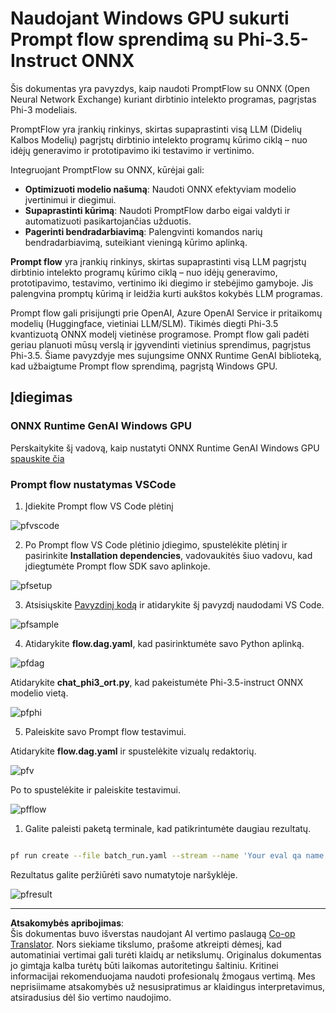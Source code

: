 <!--
CO_OP_TRANSLATOR_METADATA:
{
  "original_hash": "92e7dac1e5af0dd7c94170fdaf6860fe",
  "translation_date": "2025-09-12T14:32:20+00:00",
  "source_file": "md/02.Application/01.TextAndChat/Phi3/UsingPromptFlowWithONNX.md",
  "language_code": "lt"
}
-->
# Naudojant Windows GPU sukurti Prompt flow sprendimą su Phi-3.5-Instruct ONNX

Šis dokumentas yra pavyzdys, kaip naudoti PromptFlow su ONNX (Open Neural Network Exchange) kuriant dirbtinio intelekto programas, pagrįstas Phi-3 modeliais.

PromptFlow yra įrankių rinkinys, skirtas supaprastinti visą LLM (Didelių Kalbos Modelių) pagrįstų dirbtinio intelekto programų kūrimo ciklą – nuo idėjų generavimo ir prototipavimo iki testavimo ir vertinimo.

Integruojant PromptFlow su ONNX, kūrėjai gali:

- **Optimizuoti modelio našumą**: Naudoti ONNX efektyviam modelio įvertinimui ir diegimui.
- **Supaprastinti kūrimą**: Naudoti PromptFlow darbo eigai valdyti ir automatizuoti pasikartojančias užduotis.
- **Pagerinti bendradarbiavimą**: Palengvinti komandos narių bendradarbiavimą, suteikiant vieningą kūrimo aplinką.

**Prompt flow** yra įrankių rinkinys, skirtas supaprastinti visą LLM pagrįstų dirbtinio intelekto programų kūrimo ciklą – nuo idėjų generavimo, prototipavimo, testavimo, vertinimo iki diegimo ir stebėjimo gamyboje. Jis palengvina promptų kūrimą ir leidžia kurti aukštos kokybės LLM programas.

Prompt flow gali prisijungti prie OpenAI, Azure OpenAI Service ir pritaikomų modelių (Huggingface, vietiniai LLM/SLM). Tikimės diegti Phi-3.5 kvantizuotą ONNX modelį vietinėse programose. Prompt flow gali padėti geriau planuoti mūsų verslą ir įgyvendinti vietinius sprendimus, pagrįstus Phi-3.5. Šiame pavyzdyje mes sujungsime ONNX Runtime GenAI biblioteką, kad užbaigtume Prompt flow sprendimą, pagrįstą Windows GPU.

## **Įdiegimas**

### **ONNX Runtime GenAI Windows GPU**

Perskaitykite šį vadovą, kaip nustatyti ONNX Runtime GenAI Windows GPU [spauskite čia](./ORTWindowGPUGuideline.md)

### **Prompt flow nustatymas VSCode**

1. Įdiekite Prompt flow VS Code plėtinį

![pfvscode](../../../../../../imgs/02/pfonnx/pfvscode.png)

2. Po Prompt flow VS Code plėtinio įdiegimo, spustelėkite plėtinį ir pasirinkite **Installation dependencies**, vadovaukitės šiuo vadovu, kad įdiegtumėte Prompt flow SDK savo aplinkoje.

![pfsetup](../../../../../../imgs/02/pfonnx/pfsetup.png)

3. Atsisiųskite [Pavyzdinį kodą](../../../../../../code/09.UpdateSamples/Aug/pf/onnx_inference_pf) ir atidarykite šį pavyzdį naudodami VS Code.

![pfsample](../../../../../../imgs/02/pfonnx/pfsample.png)

4. Atidarykite **flow.dag.yaml**, kad pasirinktumėte savo Python aplinką.

![pfdag](../../../../../../imgs/02/pfonnx/pfdag.png)

   Atidarykite **chat_phi3_ort.py**, kad pakeistumėte Phi-3.5-instruct ONNX modelio vietą.

![pfphi](../../../../../../imgs/02/pfonnx/pfphi.png)

5. Paleiskite savo Prompt flow testavimui.

Atidarykite **flow.dag.yaml** ir spustelėkite vizualų redaktorių.

![pfv](../../../../../../imgs/02/pfonnx/pfv.png)

Po to spustelėkite ir paleiskite testavimui.

![pfflow](../../../../../../imgs/02/pfonnx/pfflow.png)

1. Galite paleisti paketą terminale, kad patikrintumėte daugiau rezultatų.

```bash

pf run create --file batch_run.yaml --stream --name 'Your eval qa name'    

```

Rezultatus galite peržiūrėti savo numatytoje naršyklėje.

![pfresult](../../../../../../imgs/02/pfonnx/pfresult.png)

---

**Atsakomybės apribojimas**:  
Šis dokumentas buvo išverstas naudojant AI vertimo paslaugą [Co-op Translator](https://github.com/Azure/co-op-translator). Nors siekiame tikslumo, prašome atkreipti dėmesį, kad automatiniai vertimai gali turėti klaidų ar netikslumų. Originalus dokumentas jo gimtąja kalba turėtų būti laikomas autoritetingu šaltiniu. Kritinei informacijai rekomenduojama naudoti profesionalų žmogaus vertimą. Mes neprisiimame atsakomybės už nesusipratimus ar klaidingus interpretavimus, atsiradusius dėl šio vertimo naudojimo.